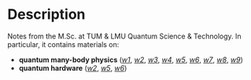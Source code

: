 # Description

Notes from the M.Sc. at TUM & LMU Quantum Science & Technology. In particular, it contains materials on:

* **quantum many-body physics** ([*w1*](https://github.com/k1242/notes_QST/blob/main/pdf/MBs1.pdf), [*w2*](https://github.com/k1242/notes_QST/blob/main/pdf/MBs2.pdf), [*w3*](https://github.com/k1242/notes_QST/blob/main/pdf/MBs3.pdf), [*w4*](https://github.com/k1242/notes_QST/blob/main/pdf/MBs4.pdf), [*w5*](https://github.com/k1242/notes_QST/blob/main/pdf/MBs5.pdf), [*w6*](https://github.com/k1242/notes_QST/blob/main/pdf/MBs6.pdf), [*w7*](https://github.com/k1242/notes_QST/blob/main/pdf/MBs7.pdf), [*w8*](https://github.com/k1242/notes_QST/blob/main/pdf/MBs8.pdf), [*w9*](https://github.com/k1242/notes_QST/blob/main/pdf/MBs9.pdf))
* **quantum hardware** ([*w2*](https://github.com/k1242/notes_QST/blob/main/pdf/QHs2.pdf), [*w5*](https://github.com/k1242/notes_QST/blob/main/pdf/QHs5.pdf), [*w6*](https://github.com/k1242/notes_QST/blob/main/pdf/QHs6.pdf))
